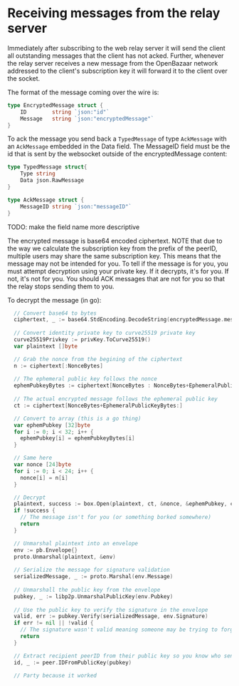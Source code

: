 Receiving messages from the relay server
===============================
Immediately after subscribing to the web relay server it will send the client all outstanding messages that the client has
not acked. Further, whenever the relay server receives a new message from the OpenBazaar network addressed to the client's subscription key
it will forward it to the client over the socket. 

The format of the message coming over the wire is:

```go
type EncryptedMessage struct {
	ID        string `json:"id"`
	Message   string `json:"encryptedMessage"`
}
```

To ack the message you send back a `TypedMessage` of type `AckMessage` with an `AckMessage` embedded in the Data field. The MessageID field must be the id that is sent by the websocket outside of the encryptedMessage content:

```go
type TypedMessage struct{
	Type string
	Data json.RawMessage
}
```

```go
type AckMessage struct {
	MessageID string `json:"messageID"`
}
```

TODO: make the field name more descriptive

The encrypted message is base64 encoded ciphertext. NOTE that due to the way we calculate the subscription key from the prefix of the peerID, multiple users
may share the same subscription key. This means that the message may not be intended for you. To tell if the message is for you, you must attempt decryption using
your private key. If it decrypts, it's for you. If not, it's not for you. You should ACK messages that are not for you so that the relay stops
sending them to you.

To decrypt the message (in go):
```go
  // Convert base64 to bytes
  ciphertext, _ := base64.StdEncoding.DecodeString(encryptedMessage.message)
  
  // Convert identity private key to curve25519 private key
  curve25519Privkey := privKey.ToCurve25519()
  var plaintext []byte

  // Grab the nonce from the begining of the ciphertext
  n := ciphertext[:NonceBytes]
  
  // The ephemeral public key follows the nonce
  ephemPubkeyBytes := ciphertext[NonceBytes : NonceBytes+EphemeralPublicKeyBytes]
  
  // The actual encrypted message follows the ephemeral public key
  ct := ciphertext[NonceBytes+EphemeralPublicKeyBytes:]

  // Convert to array (this is a go thing)
  var ephemPubkey [32]byte
  for i := 0; i < 32; i++ {
    ephemPubkey[i] = ephemPubkeyBytes[i]
  }

  // Same here
  var nonce [24]byte
  for i := 0; i < 24; i++ {
    nonce[i] = n[i]
  }

  // Decrypt
  plaintext, success := box.Open(plaintext, ct, &nonce, &ephemPubkey, curve25519Privkey)
  if !success {
    // The message isn't for you (or something borked somewhere)
    return
  }

  // Unmarshal plaintext into an envelope
  env := pb.Envelope{}
  proto.Unmarshal(plaintext, &env)
  
  // Serialize the message for signature validation
  serializedMessage, _ := proto.Marshal(env.Message)
  
  // Unmarshall the public key from the envelope
  pubkey, _ := libp2p.UnmarshalPublicKey(env.Pubkey)
	
  // Use the public key to verify the signature in the envelope
  valid, err := pubkey.Verify(serializedMessage, env.Signature)
  if err != nil || !valid {
    // The signature wasn't valid meaning someone may be trying to forge the message. Discard it.
    return
  }

  // Extract recipient peerID from their public key so you know who sent the message
  id, _ := peer.IDFromPublicKey(pubkey)
	
  // Party because it worked
```

